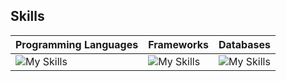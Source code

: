 ## Skills

| Programming Languages                                                                                   | Frameworks                                                                                       | Databases                                                                            |
|---------------------------------------------------------------------------------------------------------|--------------------------------------------------------------------------------------------------|--------------------------------------------------------------------------------------|
| ![My Skills](https://skillicons.dev/icons?i=js,ts,dart,rust,php,cs,cpp,python&perline=5)                | ![My Skills](https://skillicons.dev/icons?i=nodejs,nextjs,electron,flutter,tauri,laravel,dotnet&perline=5) | ![My Skills](https://skillicons.dev/icons?i=mongodb,postgres,mysql,mariadb&perline=5) |
